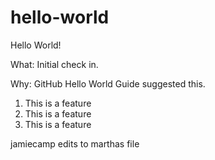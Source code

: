 # hello-world
Hello World!

What:  Initial check in.

Why:  GitHub Hello World Guide suggested this.

1. This is a feature
1. This is a feature
1. This is a feature

jamiecamp edits to marthas file
